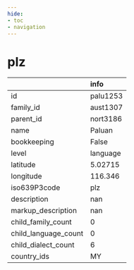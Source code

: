 ```yaml
---
hide:
- toc
- navigation
---
```

# plz
|                      | info     |
|:---------------------|:---------|
| id                   | palu1253 |
| family_id            | aust1307 |
| parent_id            | nort3186 |
| name                 | Paluan   |
| bookkeeping          | False    |
| level                | language |
| latitude             | 5.02715  |
| longitude            | 116.346  |
| iso639P3code         | plz      |
| description          | nan      |
| markup_description   | nan      |
| child_family_count   | 0        |
| child_language_count | 0        |
| child_dialect_count  | 6        |
| country_ids          | MY       |
